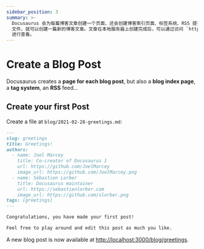 ```yaml
---
sidebar_position: 3
summary: >-
  Docusaurus 会为每篇博客文章创建一个页面，还会创建博客索引页面、标签系统、RSS 提要等。只需创建一个 Markdown
  文件，就可以创建一篇新的博客文章。文章在本地服务器上创建完成后，可以通过访问 `http://localhost:3000/blog/greetings`
  进行查看。
---
```


# Create a Blog Post

Docusaurus creates a **page for each blog post**, but also a **blog index page**, a **tag system**, an **RSS** feed...

## Create your first Post

Create a file at `blog/2021-02-28-greetings.md`:

```md title="blog/2021-02-28-greetings.md"
---
slug: greetings
title: Greetings!
authors:
  - name: Joel Marcey
    title: Co-creator of Docusaurus 1
    url: https://github.com/JoelMarcey
    image_url: https://github.com/JoelMarcey.png
  - name: Sébastien Lorber
    title: Docusaurus maintainer
    url: https://sebastienlorber.com
    image_url: https://github.com/slorber.png
tags: [greetings]
---

Congratulations, you have made your first post!

Feel free to play around and edit this post as much you like.
```

A new blog post is now available at [http://localhost:3000/blog/greetings](http://localhost:3000/blog/greetings).
